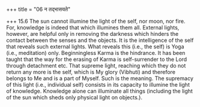 +++
title = "06 न तद्भासयते"

+++
15.6 The sun cannot illumine the light of the self, nor moon, nor fire.
For, knowledge is indeed that which illumines them all. External lights,
however, are helpful only in removing the darkness which hinders the contact between the senses and the objects. It is the intelligence of the self that reveals such external lights. What reveals this (i.e., the self) is Yoga (i.e., meditation) only. Beginningless Karma is the hindrance. It has been taught that the way for the erasing of Karma is self-surrender to the Lord through detachment etc. That supreme light,
reaching which they do not return any more is the self, which is My glory (Vibhuti) and therefore belongs to Me and is a part of Myself.
Such is the meaning. The supremacy of this light (i.e., individual self)
consists in its capacity to illumine the light of knowledge. Knowledge alone can illuminate all things (including the light of the sun which sheds only physical light on objects.).
